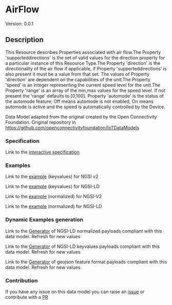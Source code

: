 # AirFlow
Version: 0.0.1

## Description 

This Resource describes Properties associated with air flow.The Property 'supporteddirections' is the set of valid values for the direction property for a particular instance of this Resource Type.The Property 'direction' is the directionality of the air flow if applicable, if Property 'supporteddirections' is also present it must be a value from that set. The values of Property 'direction' are dependent on the capabilities of the unit.The Property 'speed' is an integer representing the current speed level for the unit.The Property 'range' is an array of the min,max values for the speed level. If not present the 'range' defaults to [0,100]. Property 'automode' is the status of the automode feature; Off means automode is not enabled, On means automode is active and the speed is automatically controlled by the Device.

Data Model adapted from the original created by the Open Connectivity Foundation. Original repository in https://github.com/openconnectivityfoundation/IoTDataModels
### Specification

Link to the [interactive specification](https://swagger.lab.fiware.org/?url=https://smart-data-models.github.io/dataModel.OCF/AirFlow/swagger.yaml)
### Examples

Link to the [example](https://smart-data-models.github.io/dataModel.OCF/AirFlow/examples/example.json) (keyvalues) for NGSI v2

Link to the [example](https://smart-data-models.github.io/dataModel.OCF/AirFlow/examples/example.jsonld) (keyvalues) for NGSI-LD

Link to the [example](https://smart-data-models.github.io/dataModel.OCF/AirFlow/examples/example-normalized.json) (normalized) for NGSI-V2

Link to the [example](https://smart-data-models.github.io/dataModel.OCF/AirFlow/examples/example-normalized.jsonld) (normalized) for NGSI-LD
### Dynamic Examples generation

Link to the [Generator](https://smartdatamodels.org/extra/ngsi-ld_generator.php?schemaUrl=https://raw.githubusercontent.com/smart-data-models/dataModel.OCF/master/AirFlow/schema.json&email=info@smartdatamodels.org) of NGSI-LD normalized payloads compliant with this data model. Refresh for new values

Link to the [Generator](https://smartdatamodels.org/extra/ngsi-ld_generator_keyvalues.php?schemaUrl=https://raw.githubusercontent.com/smart-data-models/dataModel.OCF/master/AirFlow/schema.json&email=info@smartdatamodels.org) of NGSI-LD keyvalues payloads compliant with this data model. Refresh for new values

Link to the [Generator](https://smartdatamodels.org/extra/geojson_features_generator.php?schemaUrl=https://raw.githubusercontent.com/smart-data-models/dataModel.OCF/master/AirFlow/schema.json&email=info@smartdatamodels.org) of geojson feature format payloads compliant with this data model. Refresh for new values
### Contribution

 If you have any issue on this data model you can raise an [issue](https://github.com/smart-data-models/dataModel.OCF/issues)  or contribute with a [PR](https://github.com/smart-data-models/dataModel.OCF/pulls)